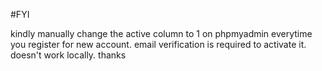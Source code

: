 #FYI

kindly manually change the active column to 1 on phpmyadmin everytime you register for new account. email verification is required to activate it. doesn't work locally. thanks
